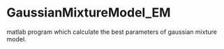 # GaussianMixtureModel_EM
matlab program which calculate the best parameters of gaussian mixture model.
